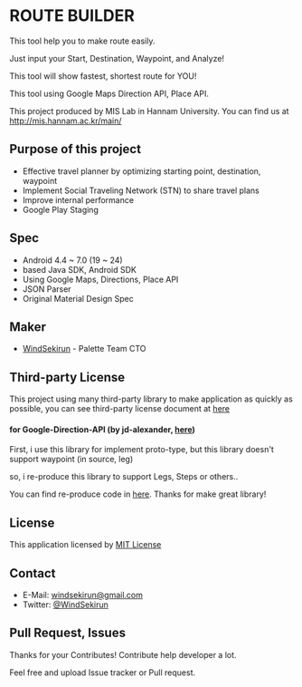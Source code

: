 # ROUTE BUILDER

This tool help you to make route easily.

Just input your Start, Destination, Waypoint, and Analyze!

This tool will show fastest, shortest route for YOU!

This tool using Google Maps Direction API, Place API.

This project produced by MIS Lab in Hannam University. 
You can find us at http://mis.hannam.ac.kr/main/

## Purpose of this project
* Effective travel planner by optimizing starting point, destination, waypoint
* Implement Social Traveling Network (STN) to share travel plans
* Improve internal performance
* Google Play Staging

## Spec
* Android 4.4 ~ 7.0 (19 ~ 24)
* based Java SDK, Android SDK
* Using Google Maps, Directions, Place API
* JSON Parser
* Original Material Design Spec

## Maker
* [WindSekirun](https://github.com/windsekirun) - Palette Team CTO

## Third-party License
This project using many third-party library to make application as quickly as possible, you can see third-party license document at [here](https://github.com/WindSekirun/ITINERARY_BUILDER/blob/master/third_party.md)

#### for Google-Direction-API (by jd-alexander, [here](https://github.com/jd-alexander/Google-Directions-Android))
First, i use this library for implement proto-type, but this library doesn't support waypoint (in source, leg)

so, i re-produce this library to support Legs, Steps or others..

You can find re-produce code in [here](https://github.com/WindSekirun/ROUTE_BUILDER/tree/master/app/src/main/java/com/github/windsekirun/itinerary_builder/parser). Thanks for make great library!

## License
This application licensed by [MIT License](https://github.com/WindSekirun/ROUTE_BUILDER/blob/master/license.md)

## Contact
* E-Mail: windsekirun@gmail.com
* Twitter: [@WindSekirun](http://twitter.com/windsekirun)

## Pull Request, Issues
Thanks for your Contributes! Contribute help developer a lot.

Feel free and upload Issue tracker or Pull request. 
